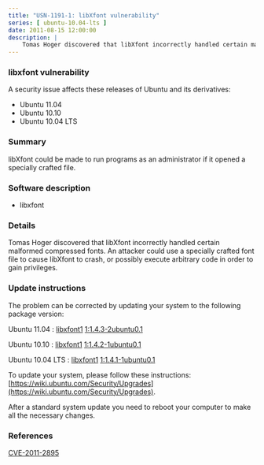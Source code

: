 ```yaml
---
title: "USN-1191-1: libXfont vulnerability"
series: [ ubuntu-10.04-lts ]
date: 2011-08-15 12:00:00
description: |
    Tomas Hoger discovered that libXfont incorrectly handled certain malformed compressed fonts. An attacker could use a specially crafted font file to cause libXfont to crash, or possibly execute arbitrary code in order to gain privileges. 
--- 
```

 
### libxfont vulnerability

A security issue affects these releases of Ubuntu and its derivatives:

* Ubuntu 11.04
* Ubuntu 10.10
* Ubuntu 10.04 LTS

### Summary

libXfont could be made to run programs as an administrator if it opened a specially crafted file.

### Software description

* libxfont 

### Details

Tomas Hoger discovered that libXfont incorrectly handled certain malformed compressed fonts. An attacker could use a specially crafted font file to cause libXfont to crash, or possibly execute arbitrary code in order to gain privileges. 

### Update instructions

The problem can be corrected by updating your system to the following package version:

Ubuntu 11.04
 : [libxfont1](https://launchpad.net/ubuntu/+source/libxfont) <span> [1:1.4.3-2ubuntu0.1](https://launchpad.net/ubuntu/+source/libxfont/1:1.4.3-2ubuntu0.1) </span> 

Ubuntu 10.10
 : [libxfont1](https://launchpad.net/ubuntu/+source/libxfont) <span> [1:1.4.2-1ubuntu0.1](https://launchpad.net/ubuntu/+source/libxfont/1:1.4.2-1ubuntu0.1) </span> 

Ubuntu 10.04 LTS
 : [libxfont1](https://launchpad.net/ubuntu/+source/libxfont) <span> [1:1.4.1-1ubuntu0.1](https://launchpad.net/ubuntu/+source/libxfont/1:1.4.1-1ubuntu0.1) </span> 

To update your system, please follow these instructions: [https://wiki.ubuntu.com/Security/Upgrades](https://wiki.ubuntu.com/Security/Upgrades).

After a standard system update you need to reboot your computer to make all the necessary changes. 

### References

 [CVE-2011-2895](http://people.ubuntu.com/~ubuntu-security/cve/CVE-2011-2895)
 
